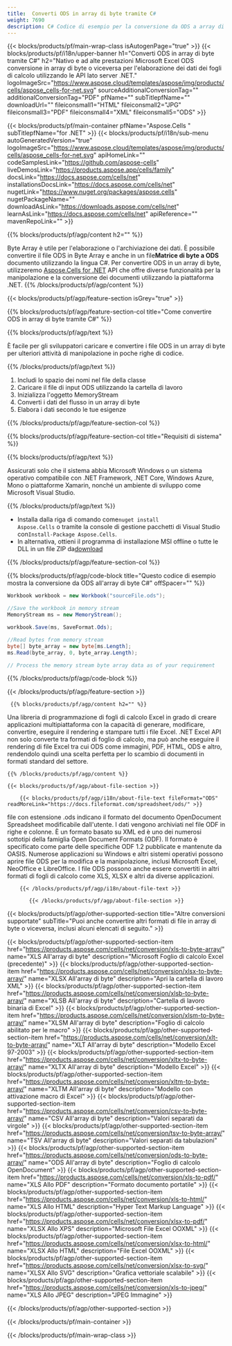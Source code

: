 ```yaml
---
title:  Converti ODS in array di byte tramite C#
weight: 7690
description: C# Codice di esempio per la conversione da ODS a array di byte. Utilizzare questo codice per la conversione da Excel ODS a array di byte all'interno di VB.NET, Asp.NET o qualsiasi applicazione basata su .NET.
---
```

{{< blocks/products/pf/main-wrap-class isAutogenPage="true" >}}
{{< blocks/products/pf/i18n/upper-banner h1="Converti ODS in array di byte tramite C#" h2="Nativo e ad alte prestazioni Microsoft Excel ODS conversione in array di byte o viceversa per l\'elaborazione dei dati dei fogli di calcolo utilizzando le API lato server .NET." logoImageSrc="https://www.aspose.cloud/templates/aspose/img/products/cells/aspose_cells-for-net.svg" sourceAdditionalConversionTag="" additionalConversionTag="PDF" pfName="" subTitlepfName="" downloadUrl="" fileiconsmall1="HTML" fileiconsmall2="JPG" fileiconsmall3="PDF" fileiconsmall4="XML" fileiconsmall5="ODS" >}}

{{< blocks/products/pf/main-container pfName="Aspose.Cells " subTitlepfName="for .NET" >}}
{{< blocks/products/pf/i18n/sub-menu autoGeneratedVersion="true" logoImageSrc="https://www.aspose.cloud/templates/aspose/img/products/cells/aspose_cells-for-net.svg" apiHomeLink="" codeSamplesLink="https://github.com/aspose-cells" liveDemosLink="https://products.aspose.app/cells/family" docsLink="https://docs.aspose.com/cells/net" installationsDocsLink="https://docs.aspose.com/cells/net" nugetLink="https://www.nuget.org/packages/aspose.cells" nugetPackageName="" downloadAsLink="https://downloads.aspose.com/cells/net" learnAsLink="https://docs.aspose.com/cells/net" apiReference="" mavenRepoLink="" >}}

{{% blocks/products/pf/agp/content h2="" %}}

 Byte Array è utile per l'elaborazione o l'archiviazione dei dati. È possibile convertire il file ODS in Byte Array e anche in un file**Matrice di byte a ODS** documento utilizzando la lingua C#. Per convertire ODS in un array di byte, utilizzeremo
 [Aspose.Cells for .NET](https://products.aspose.com/cells/net) 
 API che offre diverse funzionalità per la manipolazione e la conversione dei documenti utilizzando la piattaforma .NET.
{{% /blocks/products/pf/agp/content %}}

{{< blocks/products/pf/agp/feature-section isGrey="true" >}}

{{% blocks/products/pf/agp/feature-section-col title="Come convertire ODS in array di byte tramite C#" %}}

{{% blocks/products/pf/agp/text %}}

 È facile per gli sviluppatori caricare e convertire i file ODS in un array di byte per ulteriori attività di manipolazione in poche righe di codice.

{{% /blocks/products/pf/agp/text %}}

1.  Includi lo spazio dei nomi nel file della classe
1.  Caricare il file di input ODS utilizzando la cartella di lavoro
1.  Inizializza l'oggetto MemoryStream
1.  Converti i dati del flusso in un array di byte
1.  Elabora i dati secondo le tue esigenze

{{% /blocks/products/pf/agp/feature-section-col %}}

{{% blocks/products/pf/agp/feature-section-col title="Requisiti di sistema" %}}

{{% blocks/products/pf/agp/text %}}

Assicurati solo che il sistema abbia Microsoft Windows o un sistema operativo compatibile con .NET Framework, .NET Core, Windows Azure, Mono o piattaforme Xamarin, nonché un ambiente di sviluppo come Microsoft Visual Studio.

{{% /blocks/products/pf/agp/text %}}

-  Installa dalla riga di comando come<code>nuget install Aspose.Cells</code> o tramite la console di gestione pacchetti di Visual Studio con<code>Install-Package Aspose.Cells</code>.
-  In alternativa, ottieni il programma di installazione MSI offline o tutte le DLL in un file ZIP da<a href="https://downloads.aspose.com/cells/net">download</a>

{{% /blocks/products/pf/agp/feature-section-col %}}

{{% blocks/products/pf/agp/code-block title="Questo codice di esempio mostra la conversione da ODS all\'array di byte C#" offSpacer="" %}}

```cs
Workbook workbook = new Workbook("sourceFile.ods");

//Save the workbook in memory stream
MemoryStream ms = new MemoryStream();

workbook.Save(ms, SaveFormat.Ods);

//Read bytes from memory stream
byte[] byte_array = new byte[ms.Length];
ms.Read(byte_array, 0, byte_array.Length);

// Process the memory stream byte array data as of your requirement 

```

{{% /blocks/products/pf/agp/code-block %}}

{{< /blocks/products/pf/agp/feature-section >}}

<!-- aboutfile Starts -->

      
     {{% blocks/products/pf/agp/content h2="" %}}

Una libreria di programmazione di fogli di calcolo Excel in grado di creare applicazioni multipiattaforma con la capacità di generare, modificare, convertire, eseguire il rendering e stampare tutti i file Excel. .NET Excel API non solo converte tra formati di foglio di calcolo, ma può anche eseguire il rendering di file Excel tra cui ODS come immagini, PDF, HTML, ODS e altro, rendendolo quindi una scelta perfetta per lo scambio di documenti in formati standard del settore.



    {{% /blocks/products/pf/agp/content %}}

    {{< blocks/products/pf/agp/about-file-section >}}

        {{< blocks/products/pf/agp/i18n/about-file-text fileFormat="ODS" readMoreLink="https://docs.fileformat.com/spreadsheet/ods/" >}}
file con estensione .ods indicano il formato del documento OpenDocument Spreadsheet modificabile dall'utente. I dati vengono archiviati nel file ODF in righe e colonne. È un formato basato su XML ed è uno dei numerosi sottotipi della famiglia Open Document Formats (ODF). Il formato è specificato come parte delle specifiche ODF 1.2 pubblicate e mantenute da OASIS. Numerose applicazioni su Windows e altri sistemi operativi possono aprire file ODS per la modifica e la manipolazione, inclusi Microsoft Excel, NeoOffice e LibreOffice. I file ODS possono anche essere convertiti in altri formati di fogli di calcolo come XLS, XLSX e altri da diverse applicazioni.

        {{< /blocks/products/pf/agp/i18n/about-file-text >}}

           {{< /blocks/products/pf/agp/about-file-section >}}


<!-- aboutfile Ends -->

{{< blocks/products/pf/agp/other-supported-section title="Altre conversioni supportate" subTitle="Puoi anche convertire altri formati di file in array di byte o viceversa, inclusi alcuni elencati di seguito." >}}

{{< blocks/products/pf/agp/other-supported-section-item href="https://products.aspose.com/cells/net/conversion/xls-to-byte-array/" name="XLS All\'array di byte" description="Microsoft Foglio di calcolo Excel (precedente)" >}} {{< blocks/products/pf/agp/other-supported-section-item href="https://products.aspose.com/cells/net/conversion/xlsx-to-byte-array/" name="XLSX All\'array di byte" description="Apri la cartella di lavoro XML" >}} {{< blocks/products/pf/agp/other-supported-section-item href="https://products.aspose.com/cells/net/conversion/xlsb-to-byte-array/" name="XLSB All\'array di byte" description="Cartella di lavoro binaria di Excel" >}} {{< blocks/products/pf/agp/other-supported-section-item href="https://products.aspose.com/cells/net/conversion/xlsm-to-byte-array/" name="XLSM All\'array di byte" description="Foglio di calcolo abilitato per le macro" >}} {{< blocks/products/pf/agp/other-supported-section-item href="https://products.aspose.com/cells/net/conversion/xlt-to-byte-array/" name="XLT All\'array di byte" description="Modello Excel 97-2003" >}} {{< blocks/products/pf/agp/other-supported-section-item href="https://products.aspose.com/cells/net/conversion/xltx-to-byte-array/" name="XLTX All\'array di byte" description="Modello Excel" >}} {{< blocks/products/pf/agp/other-supported-section-item href="https://products.aspose.com/cells/net/conversion/xltm-to-byte-array/" name="XLTM All\'array di byte" description="Modello con attivazione macro di Excel" >}} {{< blocks/products/pf/agp/other-supported-section-item href="https://products.aspose.com/cells/net/conversion/csv-to-byte-array/" name="CSV All\'array di byte" description="Valori separati da virgole" >}} {{< blocks/products/pf/agp/other-supported-section-item href="https://products.aspose.com/cells/net/conversion/tsv-to-byte-array/" name="TSV All\'array di byte" description="Valori separati da tabulazioni" >}} {{< blocks/products/pf/agp/other-supported-section-item href="https://products.aspose.com/cells/net/conversion/ods-to-byte-array/" name="ODS All\'array di byte" description="Foglio di calcolo OpenDocument" >}} {{< blocks/products/pf/agp/other-supported-section-item href="https://products.aspose.com/cells/net/conversion/xls-to-pdf/" name="XLS Allo PDF" description="Formato documento portatile" >}} {{< blocks/products/pf/agp/other-supported-section-item href="https://products.aspose.com/cells/net/conversion/xls-to-html/" name="XLS Allo HTML" description="Hyper Text Markup Language" >}} {{< blocks/products/pf/agp/other-supported-section-item href="https://products.aspose.com/cells/net/conversion/xlsx-to-pdf/" name="XLSX Allo XPS" description="Microsoft File Excel OOXML" >}} {{< blocks/products/pf/agp/other-supported-section-item href="https://products.aspose.com/cells/net/conversion/xlsx-to-html/" name="XLSX Allo HTML" description="File Excel OOXML" >}} {{< blocks/products/pf/agp/other-supported-section-item href="https://products.aspose.com/cells/net/conversion/xlsx-to-svg/" name="XLSX Allo SVG" description="Grafica vettoriale scalabile" >}} {{< blocks/products/pf/agp/other-supported-section-item href="https://products.aspose.com/cells/net/conversion/xls-to-jpeg/" name="XLS Allo JPEG" description="JPEG Immagine" >}} 

{{< /blocks/products/pf/agp/other-supported-section >}}

{{< /blocks/products/pf/main-container >}}
    
{{< /blocks/products/pf/main-wrap-class >}}
